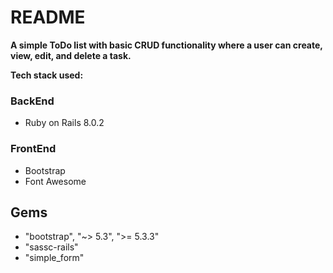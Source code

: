 # README
**A simple ToDo list with basic CRUD functionality where a user can create, view, edit, and delete a task.**

**Tech stack used:**

### BackEnd
- Ruby on Rails 8.0.2

### FrontEnd
- Bootstrap  
- Font Awesome

## Gems
- "bootstrap", "~> 5.3", ">= 5.3.3"
- "sassc-rails"
- "simple_form"
